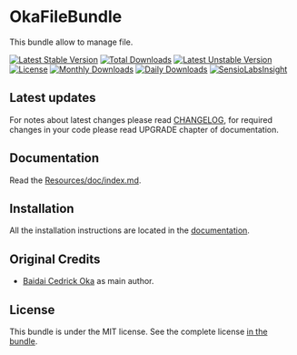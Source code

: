 OkaFileBundle
=============

This bundle allow to manage file.

[![Latest Stable Version](https://poser.pugx.org/coka/file-bundle/v/stable)](https://packagist.org/packages/coka/file-bundle)
[![Total Downloads](https://poser.pugx.org/coka/file-bundle/downloads)](https://packagist.org/packages/coka/file-bundle)
[![Latest Unstable Version](https://poser.pugx.org/coka/file-bundle/v/unstable)](https://packagist.org/packages/coka/file-bundle)
[![License](https://poser.pugx.org/coka/file-bundle/license)](https://packagist.org/packages/coka/file-bundle)
[![Monthly Downloads](https://poser.pugx.org/coka/file-bundle/d/monthly)](https://packagist.org/packages/coka/file-bundle)
[![Daily Downloads](https://poser.pugx.org/coka/file-bundle/d/daily)](https://packagist.org/packages/coka/file-bundle)
[![SensioLabsInsight](https://insight.sensiolabs.com/projects/27741d32-feb1-497b-bb5b-b670d30902c4/mini.png)](https://insight.sensiolabs.com/projects/27741d32-feb1-497b-bb5b-b670d30902c4)

Latest updates
--------------

For notes about latest changes please read [CHANGELOG](CHANGELOG.md), for required changes in your code please read UPGRADE chapter of documentation.

Documentation
-------------

Read the [Resources/doc/index.md](Resources/doc/index.md).

Installation
------------

All the installation instructions are located in the [documentation](Resources/doc/index.md).

Original Credits
----------------

* [Baidai Cedrick Oka](https://github.com/CedrickOka) as main author.

License
-------

This bundle is under the MIT license. See the complete license [in the bundle](LICENSE).
